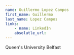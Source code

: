 ```yaml
---
name: Guillermo Lopez Campos
first_name: Guillermo
last_name: Lopez Campos
links:
	- name: LinkedIn
	absolutle_url:
---
```

Queen's University Belfast
